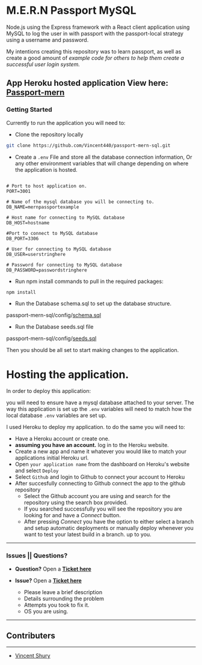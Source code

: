 # M.E.R.N Passport MySQL

Node.js using the Express framework with a React client application using MySQL to log the user in with passport with the passport-local strategy using a username and password. 

My intentions creating this repository was to learn passport, as well as create a good amount of _example code for others to help them create a successful user login system._

__App Heroku hosted application View here: [Passport-mern](https://passport-mern.Herokuapp.com/)__
---

### Getting Started

Currently to run the application you will need to:

 * Clone the repository locally
```bash
git clone https://github.com/Vincent440/passport-mern-sql.git
```

* Create a `.env` File and store all the database connection information,
Or any other environment variables that will change depending on where the application is hosted. 
```env

# Port to host application on.
PORT=3001

# Name of the mysql database you will be connecting to.
DB_NAME=mernpassportexample

# Host name for connecting to MySQL database
DB_HOST=hostname

#Port to connect to MySQL database
DB_PORT=3306

# User for connecting to MySQL database
DB_USER=userstringhere

# Password for connecting to MySQL database
DB_PASSWORD=passwordstringhere

```

* Run npm install commands to pull in the required packages:
```bash
npm install
```

* Run the Database schema.sql to set up the database structure.

passport-mern-sql/config/[schema.sql](../config/schema.sql)

* Run the Database seeds.sql file

passport-mern-sql/config/[seeds.sql](../config/seeds.sql)

Then you should be all set to start making changes to the application. 

# Hosting the application.

In order to deploy this application:

you will need to ensure have a mysql database attached to your server. The way this application is set up the `.env` variables will need to match how the local database `.env` variables are set up. 

I used Heroku to deploy my application.
to do the same you will need to:
* Have a Heroku account or create one. 
* **assuming you have an account.** log in to the Heroku website.
* Create a new app and name it whatever you would like to match your applications initial Heroku url. 
* Open `your application name` from the dashboard on Heroku's website and select `Deploy`
* Select `Github` and login to Github to connect your account to Heroku
* After succesfully connecting to Github connect the app to the github repository
  * Select the Github account you are using and search for the repository using the search box provided.
  * If you searched successfully you will see the repository you are looking for and have a *Connect* button.
  * After pressing *Connect* you have the option to either select a branch and setup automatic deployments or manually deploy whenever you want to test your latest build in a branch. up to you. 
---
### Issues || Questions?
* **Question?** Open a **[Ticket here](https://github.com/Vincent440/passport-mern-sql/issues/new)**

* **Issue?** Open a **[Ticket here](https://github.com/Vincent440/passport-mern-sql/issues/new)**
  * Please leave a brief description
  * Details surrounding the problem
  * Attempts you took to fix it.
  * OS you are using.


---
## Contributers
---
* [Vincent Shury](https://vincent440.github.io/)